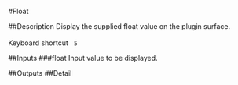#Float

##Description
Display the supplied float value on the plugin surface.<br><br>Keyboard shortcut&nbsp;&nbsp;&nbsp;`5`

##Inputs
###float
Input value to be displayed.

##Outputs
##Detail

